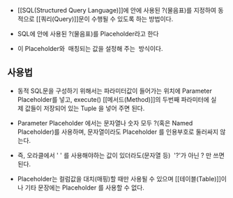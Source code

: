 - [[SQL(Structured Query Language)]]에 안에 사용된 ?(물음표)를 지정하여 동적으로 [[쿼리(Query)]]문이 수행될 수 있도록 하는 방법이다.

- SQL에 안에 사용된 ?(물음표)를 Placeholder라고 한다
- 이 Placeholder와  매칭되는 값을 설정해 주는  방식이다.

## 사용법

- 동적 SQL문을 구성하기 위해서는 파라미터값이 들어가는 위치에 Parameter Placeholder를 넣고, execute() [[메서드(Method)]]의 두번째 파라미터에 실제 값들이 저장되어 있는 Tuple 을 넣어 주면 된다.

- Parameter Placeholder 에서는 문자열나 숫자 모두 ?(혹은 Named Placeholder)를 사용하며, 문자열이라도 Placeholder 를 인용부호로 둘러싸지 않는다.
- 즉, 오라클에서 ' ' 를 사용해야하는 값이 있더라도(문자열 등)  '?'가 아닌 ? 만 쓰면 된다.  

- Placeholder는 컬럼값을 대치(매핑)할 때만 사용될 수 있으며 [[테이블(Table)]]이나 기타 문장에는 Placeholder 를 사용할 수 없다.